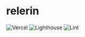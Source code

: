 # relerin
![Vercel](http://therealsujitk-vercel-badge.vercel.app/?app=portfolio-relerin)
![Lighthouse](https://github.com/rustcohlnikov/portfolio/workflows/Lighthouse/badge.svg?branch=master)
![Lint](https://github.com/rustcohlnikov/portfolio/workflows/Lint/badge.svg?branch=master)
